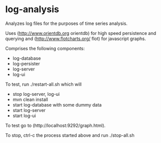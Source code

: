 log-analysis
============

Analyzes log files for the purposes of time series analysis.

Uses (http://www.orientdb.org orientdb) for high speed persistence and querying and (http://www.flotcharts.org/ flot) for javascript graphs.

Comprises the following components:

* log-database
* log-persister
* log-server
* log-ui

To test, run 
    ./restart-all.sh 
which will
* stop log-server, log-ui
* mvn clean install
* start log-database with some dummy data
* start log-server
* start log-ui

To test go to (http://localhost:9292/graph.html).

To stop, ctrl-c the process started above and run 
    ./stop-all.sh
